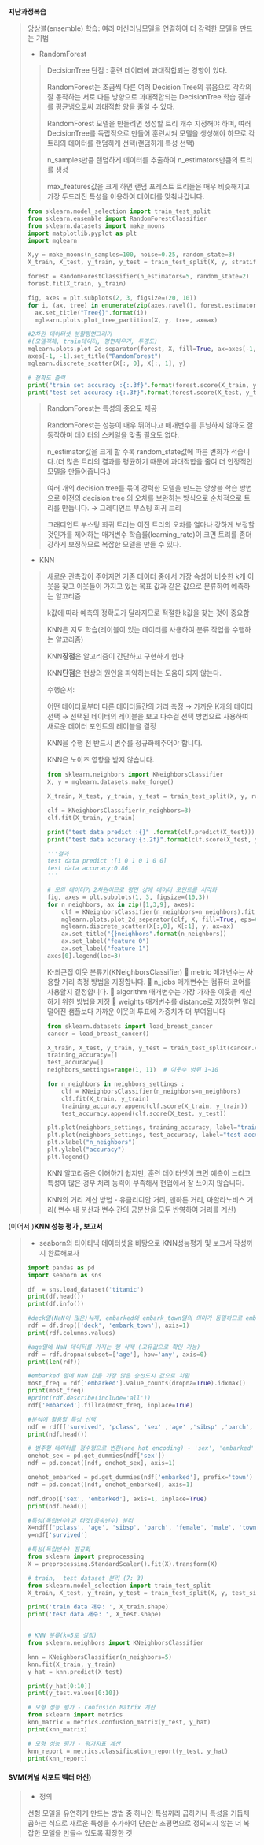 **지난과정복습**

> 앙상블(ensemble) 학습: 여러 머신러닝모델을 연결하여 더 강력한 모델을 만드는 기법 
>
> - RandomForest
>
> > DecisionTree 단점 : 훈련 데이터에 과대적합되는 경향이 있다. 
> >
> > RandomForest는 조금씩 다른 여러 Decision Tree의 묶음으로 각각의 잘 동작하는 서로 다른 방향으로 과대적합되는 DecisionTree 학습 결과를 평균냄으로써 과대적합 양을 줄일 수 있다. 
> >
> > RandomForest 모델을 만들려면 생성할 트리 개수 지정해야 하며, 여러 DecisionTree를 독립적으로 만들어 훈련시켜 모델을 생성해야 하므로 각 트리의 데이터를 랜덤하게 선택(랜덤하게 특성 선택)
> >
> > n_samples만큼 랜덤하게 데이터를 추출하여 n_estimators만큼의 트리를 생성 
> >
> > max_features값을 크게 하면 랜덤 포레스트 트리들은 매우 비슷해지고 가장 두드러진 특성을 
> > 이용하여 데이터를 맞춰나갑니다. 
>
> ```python
> from sklearn.model_selection import train_test_split
> from sklearn.ensemble import RandomForestClassifier 
> from sklearn.datasets import make_moons
> import matplotlib.pyplot as plt
> import mglearn
> 
> X,y = make_moons(n_samples=100, noise=0.25, random_state=3)
> X_train, X_test, y_train, y_test = train_test_split(X, y, stratify=y, random_state=42)
> 
> forest = RandomForestClassifier(n_estimators=5, random_state=2)
> forest.fit(X_train, y_train)
> 
> fig, axes = plt.subplots(2, 3, figsize=(20, 10))
> for i, (ax, tree) in enumerate(zip(axes.ravel(), forest.estimators_)):
> 	ax.set_title("Tree{}".format(i))
> 	mglearn.plots.plot_tree_partition(X, y, tree, ax=ax)
> 
> #2차원 데이터셋 분할평면그리기
> #(모델객체, train데이터, 평면채우기, 투명도)
> mglearn.plots.plot_2d_separator(forest, X, fill=True, ax=axes[-1, -1], alpha=.4)
> axes[-1, -1].set_title("RandomForest")
> mglearn.discrete_scatter(X[:, 0], X[:, 1], y)
> 
> # 정확도 출력
> print("train set accuracy :{:.3f}".format(forest.score(X_train, y_train)))
> print("test set accuracy :{:.3f}".format(forest.score(X_test, y_test)))
> ```
>
> > RandomForest는 특성의 중요도 제공 
> >
> > RandomForest는 성능이 매우 뛰어나고 매개변수를 튜닝하지 않아도 잘 동작하며 데이터의 스케일을 맞출 필요도 없다. 
> >
> > n_estimator값을 크게 할 수록 random_state값에 따른 변화가 적습니다.(더 많은 트리의 결과를 평균하기 때문에 과대적합을 줄여 더 안정적인 모델을 만들어줍니다.)
> >
> > 여러 개의 decision tree를 묶어 강력한 모델을 만드는 앙상블 학습 방법으로 이전의 decision tree 의 오차를 보완하는 방식으로 순차적으로 트리를 만듭니다. → 그레디언트 부스팅 회귀 트리 
> >
> > 그래디언트 부스팅 회귀 트리는 이전 트리의 오차를 얼마나 강하게 보정할 것인가를 제어하는 매개변수 학습률(learning_rate)이 크면 트리를 좀더 강하게 보정하므로 복잡한 모델을 만들 수 있다. 
>
> - KNN 
>
> > 새로운 관측값이 주어지면 기존 데이터 중에서 가장 속성이 비슷한 k개 이웃을 찾고 이웃들이 가지고 있는 목표 값과 같은 값으로 분류하여 예측하는 알고리즘 
> >
> > k값에 따라 예측의 정확도가 달라지므로 적절한 k값을 찾는 것이 중요함 
> >
> > KNN은 지도 학습(레이블이 있는 데이터를 사용하여 분류 작업을 수행하는 알고리즘)
> >
> > KNN**장점**은 알고리즘이 간단하고 구현하기 쉽다 
> >
> > KNN**단점**은 현상의 원인을 파악하는데는 도움이 되지 않는다. 
> >
> > 수행순서:
> >
> > 어떤 데이터로부터 다른 데이터들간의 거리 측정 → 가까운 K개의 데이터 선택 → 선택된 데이터의 레이블을 보고 다수결 선택 방법으로 사용하여 새로운 데이터 포인트의 레이블을 결정 
> >
> > KNN을 수행 전 반드시 변수를 정규화해주어야 합니다. 
> >
> > KNN은 노이즈 영향을 받지 않습니다. 
> >
> > ``` python
> > from sklearn.neighbors import KNeighborsClassifier
> > X, y = mglearn.datasets.make_forge()
> > 
> > X_train, X_test, y_train, y_test = train_test_split(X, y, random_state=0)
> > 
> > clf = KNeighborsClassifier(n_neighbors=3)
> > clf.fit(X_train, y_train)
> > 
> > print("test data predict :{}" .format(clf.predict(X_test)))
> > print("test data accuracy:{:.2f}".format(clf.score(X_test, y_test)))
> > 
> > '''결과
> > test data predict :[1 0 1 0 1 0 0]
> > test data accuracy:0.86
> > '''
> > ```
> >
> > ```python
> > # 모의 데이터가 2차원이므로 평면 상에 데이터 포인트를 시각화 
> > fig, axes = plt.subplots(1, 3, figsize=(10,3))
> > for n_neighbors, ax in zip([1,3,9], axes):
> >     clf = KNeighborsClassifier(n_neighbors=n_neighbors).fit(X,y)
> >     mglearn.plots.plot_2d_seperator(clf, X, fill=True, eps=0.5, ax=ax, alpha=.4)
> >     mglearn.discrete_scatter(X[:,0], X[:1], y, ax=ax)
> >     ax.set_title("{}neighbors".format(n_neighbors))
> >     ax.set_label("feature 0")
> >     ax.set_label("feature 1")
> > axes[0].legend(loc=3)
> > ```
> >
> > K-최근접 이웃 분류기(KNeighborsClassifier)
> >  metric 매개변수는 사용할 거리 측정 방법을 지정합니다.
> >  n_jobs 매개변수는 컴퓨터 코어를 사용할지 결정합니다.
> >  algorithm 매개변수는 가장 가까운 이웃을 계산하기 위한 방법을 지정
> >  weights 매개변수를 distance로 지정하면 멀리 떨어진 샘플보다 가까운 이웃의 투표에 가중치가 더 부여됩니다
> >
> > ```python
> > from sklearn.datasets import load_breast_cancer
> > cancer = load_breast_cancer()
> > 
> > X_train, X_test, y_train, y_test = train_test_split(cancer.data, cancer.target, stratify=cancer.target,  random_state=66)
> > training_accuracy=[]
> > test_accuracy=[]
> > neighbors_settings=range(1, 11)  # 이웃수 범위 1~10
> > 
> > for n_neighbors in neighbors_settings :
> >     clf = KNeighborsClassifier(n_neighbors=n_neighbors)
> >     clf.fit(X_train, y_train)
> >     training_accuracy.append(clf.score(X_train, y_train))
> >     test_accuracy.append(clf.score(X_test, y_test))
> > 
> > plt.plot(neighbors_settings, training_accuracy, label="train accuracy")
> > plt.plot(neighbors_settings, test_accuracy, label="test accuracy")
> > plt.xlabel("n_neighbors")
> > plt.ylabel("accuracy")
> > plt.legend()
> > ```
> >
> > KNN 알고리즘은 이해하기 쉽지만, 훈련 데이터셋이 크면 예측이 느리고 특성이 많은 경우 처리 능력이 부족해서 현업에서 잘 쓰이지 않습니다.
> >
> > KNN의 거리 계산 방법 - 유클리디안 거리, 맨하튼 거리, 마할라노비스 거리( 변수 내 분산과 변수 간의 공분산을 모두 반영하여 거리를 계산)

(이어서 )**KNN 성능 평가 , 보고서**

> - seaborn의 타이타닉 데이터셋을 바탕으로 KNN성능평가 및 보고서 작성까지 완료해보자 
>
> ```python
> import pandas as pd
> import seaborn as sns
> 
> df  = sns.load_dataset('titanic')
> print(df.head())
> print(df.info())
> 
> #deck열(NaN이 많은)삭제, embarked와 embark_town열의 의미가 동일하므로 embark_town 삭제
> rdf = df.drop(['deck', 'embark_town'], axis=1)
> print(rdf.columns.values)
> 
> #age열에 NaN 데이터를 가지는 행 삭제 (고유값으로 확인 가능)
> rdf = rdf.dropna(subset=['age'], how='any', axis=0)
> print(len(rdf))
> 
> #embarked 열에 NaN 값을 가장 많은 승선도시 값으로 치환
> most_freq = rdf['embarked'].value_counts(dropna=True).idxmax()
> print(most_freq)
> #print(rdf.describe(include='all'))
> rdf['embarked'].fillna(most_freq, inplace=True)
> 
> #분석에 활용할 특성 선택
> ndf = rdf[['survived', 'pclass', 'sex' ,'age' ,'sibsp' ,'parch',  'embarked' ]]
> print(ndf.head())
> 
> # 범주형 데이터를 정수형으로 변환(one hot encoding) - 'sex', 'embarked' 
> onehot_sex = pd.get_dummies(ndf['sex'])
> ndf = pd.concat([ndf, onehot_sex], axis=1)
> 
> onehot_embarked = pd.get_dummies(ndf['embarked'], prefix='town')
> ndf = pd.concat([ndf, onehot_embarked], axis=1)
> 
> ndf.drop(['sex', 'embarked'], axis=1, inplace=True)
> print(ndf.head())
> 
> #특성(독립변수)과 타겟(종속변수) 분리
> X=ndf[['pclass', 'age', 'sibsp', 'parch', 'female', 'male', 'town_C', 'town_Q', 'town_S']]   
> y=ndf['survived']   
> 
> #특성(독립변수) 정규화
> from sklearn import preprocessing
> X = preprocessing.StandardScaler().fit(X).transform(X)
> 
> # train,  test dataset 분리 (7: 3)
> from sklearn.model_selection import train_test_split
> X_train, X_test, y_train, y_test = train_test_split(X, y, test_size=0.3, random_state=10) 
> 
> print('train data 개수: ', X_train.shape)
> print('test data 개수: ', X_test.shape)
> 
> 
> # KNN 분류(k=5로 설정)
> from sklearn.neighbors import KNeighborsClassifier
> 
> knn = KNeighborsClassifier(n_neighbors=5)
> knn.fit(X_train, y_train)   
> y_hat = knn.predict(X_test)
> 
> print(y_hat[0:10])
> print(y_test.values[0:10])
> 
> # 모형 성능 평가 - Confusion Matrix 계산
> from sklearn import metrics 
> knn_matrix = metrics.confusion_matrix(y_test, y_hat)  
> print(knn_matrix)
> 
> # 모형 성능 평가 - 평가지표 계산
> knn_report = metrics.classification_report(y_test, y_hat)            
> print(knn_report)
> ```



#### SVM(커널 서포트 벡터 머신)

> - 정의
>
> 선형 모델을 유연하게 만드는 방법 중 하나인  특성끼리 곱하거나 특성을 거듭제곱하는 식으로 새로운 특성을 추가하여 단순한 초평면으로 정의되지 않는 더 복잡한 모델을 만들수 있도록 확장한 것
>
> 

